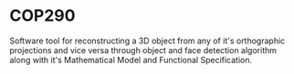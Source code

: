 # COP290

Software tool for reconstructing a 3D object from any of it's orthographic projections and vice versa through object and face detection algorithm along with it's Mathematical Model and Functional Specification.
